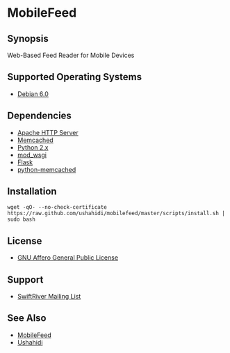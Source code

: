 # MobileFeed

## Synopsis

Web-Based Feed Reader for Mobile Devices

## Supported Operating Systems

* [Debian 6.0](http://www.debian.org/)

## Dependencies

* [Apache HTTP Server](http://httpd.apache.org/)
* [Memcached](http://memcached.org/)
* [Python 2.x](http://python.org/)
* [mod_wsgi](http://code.google.com/p/modwsgi/)
* [Flask](http://flask.pocoo.org/)
* [python-memcached](http://www.tummy.com/Community/software/python-memcached/)

## Installation

`wget -qO- --no-check-certificate https://raw.github.com/ushahidi/mobilefeed/master/scripts/install.sh | sudo bash`

## License

* [GNU Affero General Public License](http://www.gnu.org/licenses/agpl.html)

## Support

* [SwiftRiver Mailing List](http://groups.google.com/group/swiftriver)

## See Also

* [MobileFeed](http://mobilefeed.tk)
* [Ushahidi](http://www.ushahidi.com/)

